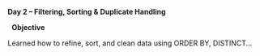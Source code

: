 **Day 2 – Filtering, Sorting \& Duplicate Handling**

&nbsp;
**Objective**

Learned how to refine, sort, and clean data using ORDER BY, DISTINCT...



